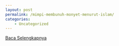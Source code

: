```yaml
---
layout: post
permalink: /mimpi-membunuh-monyet-menurut-islam/
categories:
    - Uncategorized
---
```


[Baca Selengkapnya](/08)